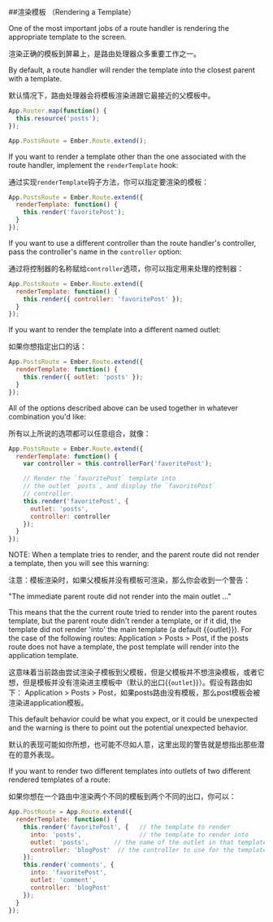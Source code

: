 ##渲染模板 （Rendering a Template）

One of the most important jobs of a route handler is rendering the
appropriate template to the screen.

渲染正确的模板到屏幕上，是路由处理器众多重要工作之一。

By default, a route handler will render the template into the closest 
parent with a template.

默认情况下，路由处理器会将模板渲染进跟它最接近的父模板中。

```js
App.Router.map(function() {
  this.resource('posts');
});

App.PostsRoute = Ember.Route.extend();
```

If you want to render a template other than the one associated with the
route handler, implement the `renderTemplate` hook:

通过实现`renderTemplate`钩子方法，你可以指定要渲染的模板：

```js
App.PostsRoute = Ember.Route.extend({
  renderTemplate: function() {
    this.render('favoritePost');
  }
});
```

If you want to use a different controller than the route handler's
controller, pass the controller's name in the `controller` option:

通过将控制器的名称赋给`controller`选项，你可以指定用来处理的控制器：

```js
App.PostsRoute = Ember.Route.extend({
  renderTemplate: function() {
    this.render({ controller: 'favoritePost' });
  }
});
```

If you want to render the template into a different named outlet:

如果你想指定出口的话：

```js
App.PostsRoute = Ember.Route.extend({
  renderTemplate: function() {
    this.render({ outlet: 'posts' });
  }
});
```

All of the options described above can be used together in whatever
combination you'd like:

所有以上所说的选项都可以任意组合，就像：

```js
App.PostsRoute = Ember.Route.extend({
  renderTemplate: function() {
    var controller = this.controllerFor('favoritePost');

    // Render the `favoritePost` template into
    // the outlet `posts`, and display the `favoritePost`
    // controller.
    this.render('favoritePost', {
      outlet: 'posts',
      controller: controller
    });
  }
});
```

NOTE: When a template tries to render, and the parent route did not render a template, then you will see this warning:

注意：模板渲染时，如果父模板并没有模板可渲染，那么你会收到一个警告：

"The immediate parent route did not render into the main outlet ..."

This means that the the current route tried to render into the parent routes template, but the parent route didn't render a template, or if it did, the template did not render 'into' the main template (a default {{outlet}}). For the case of the following routes: Application > Posts > Post, if the posts route does not have a template, the post template will render into the application template.

这意味着当前路由尝试渲染子模板到父模板，但是父模板并不想渲染模板，或者它想，但是模板并没有渲染进主模板中（默认的出口{{`outlet`}}）。假设有路由如下：
Application > Posts > Post，如果posts路由没有模板，那么post模板会被渲染进application模板。

This default behavior could be what you expect, or it could be unexpected and the warning is there to point out the potential unexpected behavior.

默认的表现可能如你所想，也可能不尽如人意，这里出现的警告就是想指出那些潜在的意外表现。

If you want to render two different templates into outlets of two different rendered templates of a route:

如果你想在一个路由中渲染两个不同的模板到两个不同的出口，你可以：

```js
App.PostRoute = App.Route.extend({
  renderTemplate: function() {
    this.render('favoritePost', {   // the template to render
      into: 'posts',                // the template to render into
      outlet: 'posts',       // the name of the outlet in that template
      controller: 'blogPost'  // the controller to use for the template
    });
    this.render('comments', {
      into: 'favoritePost',
      outlet: 'comment',
      controller: 'blogPost'
    });
  }
});
```
